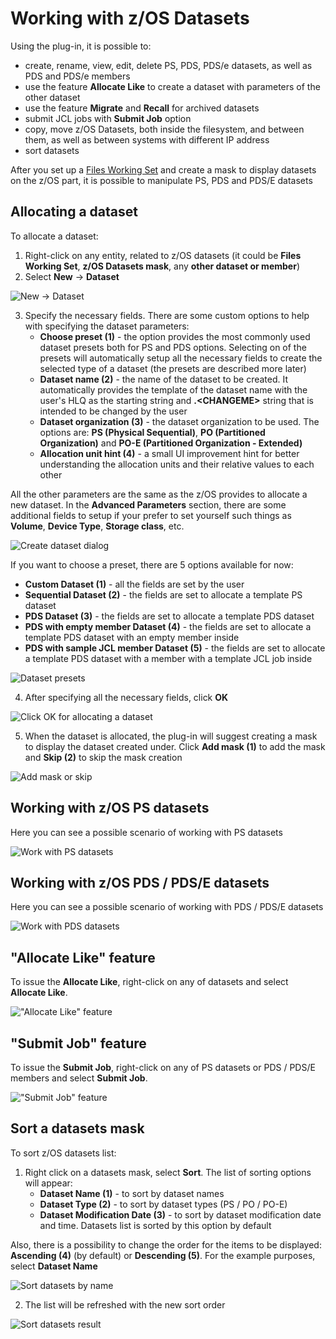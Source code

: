 # Working with z/OS Datasets

Using the plug-in, it is possible to:
- create, rename, view, edit, delete PS, PDS, PDS/e datasets, as well as PDS and PDS/e members
- use the feature **Allocate Like** to create a dataset with parameters of the other dataset
- use the feature **Migrate** and **Recall** for archived datasets
- submit JCL jobs with **Submit Job** option
- copy, move z/OS Datasets, both inside the filesystem, and between them, as well as between systems with different IP address
- sort datasets

After you set up a [Files Working Set](./intellij-working-sets.md#files-working-set) and create a mask to display datasets on the z/OS part, it is possible to manipulate PS, PDS and PDS/E datasets

## Allocating a dataset

To allocate a dataset:
1. Right-click on any entity, related to z/OS datasets (it could be **Files Working Set**, **z/OS Datasets mask**, any **other dataset or member**)
2. Select **New** -> **Dataset**

![New -> Dataset](../images/intellij/plugin_create_dataset.png)

3. Specify the necessary fields. There are some custom options to help with specifying the dataset parameters:
    - **Choose preset (1)** - the option provides the most commonly used dataset presets both for PS and PDS options. Selecting on of the presets will automatically setup all the necessary fields to create the selected type of a dataset (the presets are described more later)
    - **Dataset name (2)** - the name of the dataset to be created. It automatically provides the template of the dataset name with the user's HLQ as the starting string and **.\<CHANGEME\>** string that is intended to be changed by the user
    - **Dataset organization (3)** - the dataset organization to be used. The options are: **PS (Physical Sequential)**, **PO (Partitioned Organization)** and **PO-E (Partitioned Organization - Extended)**
    - **Allocation unit hint (4)** - a small UI improvement hint for better understanding the allocation units and their relative values to each other

All the other parameters are the same as the z/OS provides to allocate a new dataset. In the **Advanced Parameters** section, there are some additional fields to setup if your prefer to set yourself such things as **Volume**, **Device Type**, **Storage class**, etc.

![Create dataset dialog](../images/intellij/plugin_create_dataset_fields.png)

If you want to choose a preset, there are 5 options available for now:
  - **Custom Dataset (1)** - all the fields are set by the user
  - **Sequential Dataset (2)** - the fields are set to allocate a template PS dataset
  - **PDS Dataset (3)** - the fields are set to allocate a template PDS dataset
  - **PDS with empty member Dataset (4)** - the fields are set to allocate a template PDS dataset with an empty member inside
  - **PDS with sample JCL member Dataset (5)** - the fields are set to allocate a template PDS dataset with a member with a template JCL job inside

![Dataset presets](../images/intellij/plugin_dataset_presets.png)

4. After specifying all the necessary fields, click **OK**

![Click OK for allocating a dataset](../images/intellij/plugin_create_dataset_ok.png)

5. When the dataset is allocated, the plug-in will suggest creating a mask to display the dataset created under. Click **Add mask (1)** to add the mask and **Skip (2)** to skip the mask creation

![Add mask or skip](../images/intellij/plugin_create_mask_or_skip.png)

## Working with z/OS PS datasets

Here you can see a possible scenario of working with PS datasets

![Work with PS datasets](../images/intellij/create_edit_rename_delete_ps.gif)

## Working with z/OS PDS / PDS/E datasets

Here you can see a possible scenario of working with PDS / PDS/E datasets

![Work with PDS datasets](../images/intellij/pds_create_and_props.gif)

## "Allocate Like" feature

To issue the **Allocate Like**, right-click on any of datasets and select **Allocate Like**.

!["Allocate Like" feature](../images/intellij/allocate_like.gif)

## "Submit Job" feature

To issue the **Submit Job**, right-click on any of PS datasets or PDS / PDS/E members and select **Submit Job**.

!["Submit Job" feature](../images/intellij/submit_jcl.gif)

## Sort a datasets mask

To sort z/OS datasets list:
1. Right click on a datasets mask, select **Sort**. The list of sorting options will appear:
    - **Dataset Name (1)** - to sort by dataset names
    - **Dataset Type (2)** - to sort by dataset types (PS / PO / PO-E)
    - **Dataset Modification Date (3)** - to sort by dataset modification date and time. Datasets list is sorted by this option by default

Also, there is a possibility to change the order for the items to be displayed: **Ascending (4)** (by default) or **Descending (5)**. For the example purposes, select **Dataset Name**

![Sort datasets by name](../images/intellij/datasets_sort.png)

2. The list will be refreshed with the new sort order

![Sort datasets result](../images/intellij/datasets_sort_result.png)
